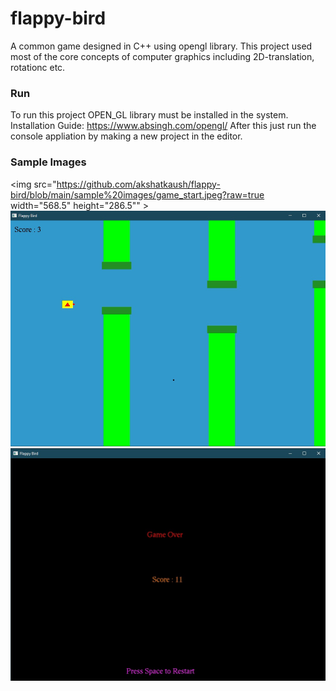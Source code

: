 # flappy-bird
A common game designed in C++ using opengl library. This project used most of the core concepts of computer graphics including 2D-translation, rotationc etc.

### Run
To run this project OPEN_GL library must be installed in the system.
Installation Guide: https://www.absingh.com/opengl/
After this just run the console appliation by making a new project in the editor.

### Sample Images

<img src="https://github.com/akshatkaush/flappy-bird/blob/main/sample%20images/game_start.jpeg?raw=true width="568.5" height="286.5""  >
<img src="https://github.com/akshatkaush/flappy-bird/blob/main/sample%20images/game_play.jpeg?raw=true"  >
<img src="https://github.com/akshatkaush/flappy-bird/blob/main/sample%20images/game_end.jpeg?raw=true"  >

